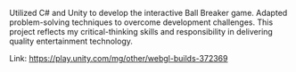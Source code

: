 Utilized C# and Unity to develop the interactive Ball Breaker game. 
Adapted problem-solving techniques to overcome development challenges. 
This project reflects my critical-thinking skills and responsibility in delivering quality entertainment technology.

Link: https://play.unity.com/mg/other/webgl-builds-372369
